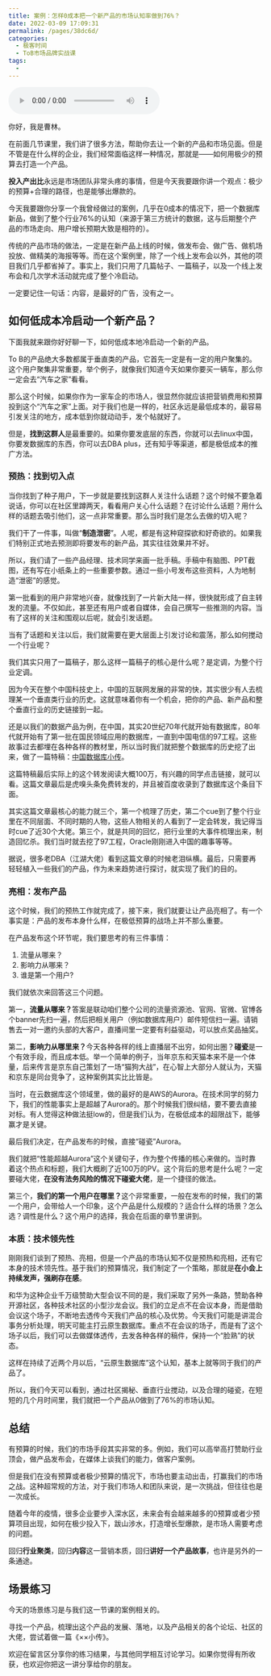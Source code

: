 ```yaml
---
title: 案例：怎样0成本把一个新产品的市场认知率做到76%？
date: 2022-03-09 17:09:31
permalink: /pages/38dc6d/
categories:
  - 极客时间
  - ToB市场品牌实战课
tags:
  - 
---
```

<audio title="06.案例：怎样0成本把一个新产品的市场认知率做到76%？" src="https://static001.geekbang.org/resource/audio/59/be/5946ae0592db4276329b201911e8d1be.mp3" controls="controls"></audio> 
<p>你好，我是曹林。</p><p>在前面几节课里，我们讲了很多方法，帮助你去让一个新的产品和市场见面。但是不管是在什么样的企业，我们经常面临这样一种情况，那就是——如何用极少的预算去打造一个产品。</p><p><strong>投入产出比</strong>永远是市场团队非常头疼的事情，但是今天我要跟你讲一个观点：极少的预算+合理的路径，也是能够出爆款的。</p><p>今天我要跟你分享一个我曾经做过的案例，几乎在0成本的情况下，把一个数据库新品，做到了整个行业76%的认知（来源于第三方统计的数据，这与后期整个产品的市场走向、用户增长预期大致是相符的）。</p><p>传统的产品市场的做法，一定是在新产品上线的时候，做发布会、做广告、做机场投放、做精美的海报等等。而在这个案例里，除了一个线上发布会以外，其他的项目我们几乎都省掉了。事实上，我们只用了几篇帖子、一篇稿子，以及一个线上发布会和几次学术活动就完成了整个冷启动。</p><p>一定要记住一句话：<span class="orange">内容，是最好的广告，没有之一。</span></p><h2>如何低成本冷启动一个新产品？</h2><p>下面我就来跟你好好聊一下，如何低成本地冷启动一个新的产品。</p><p>To B的产品绝大多数都属于垂直类的产品，它首先一定是有一定的用户聚集的。这个用户聚集非常重要，举个例子，就像我们知道今天如果你要买一辆车，那么你一定会去“汽车之家”看看。</p><!-- [[[read_end]]] --><p>那么这个时候，如果你作为一家车企的市场人，很显然你就应该把营销费用和预算投到这个“汽车之家”上面。对于我们也是一样的，社区永远是最低成本的，最容易引发关注的地方，成本低到你就动动手，发个帖就好了。</p><p>但是，<strong>找到这群人</strong>是最重要的。如果你要发底层的东西，你就可以去linux中国，你要发数据库的东西，你可以去DBA plus，还有知乎等渠道，都是极低成本的推广方法。</p><h3>预热：找到切入点</h3><p>当你找到了种子用户，下一步就是要找到这群人关注什么话题？这个时候不要急着说话，你可以在社区里蹲两天，看看用户关心什么话题？在讨论什么话题？用什么样的话题去吸引他们，这一点非常重要。那么当时我们是怎么去做的切入呢？</p><p>我们干了一件事，叫做“<strong>制造泄密</strong>”。人呢，都是有这种窥探欲和好奇欲的。如果我们特别正式地去预测即将要发布的新产品，其实往往效果并不好。</p><p>所以，我们请了一些产品经理、技术同学来画一批手稿。手稿中有脑图、PPT截图，还有写在小纸条上的一些重要参数。通过一些小号发布这些资料，人为地制造“泄密”的感觉。</p><p>第一批看到的用户非常地兴奋，就像找到了一片新大陆一样，很快就形成了自主转发的流量。不仅如此，甚至还有用户或者自媒体，会自己撰写一些推测的内容。当有了这样的关注和围观以后呢，就会引发话题。</p><p>当有了话题和关注以后，我们就需要在更大层面上引发讨论和震荡，那么如何搅动一个行业呢？</p><p>我们其实只用了一篇稿子，那么这样一篇稿子的核心是什么呢？是定调，为整个行业定调。</p><p>因为今天在整个中国科技史上，中国的互联网发展的非常的快，其实很少有人去梳理某一个垂直类行业的历史。这就意味着你有一个机会，把你的产品、新产品和整个垂直行业的历史链接到一起。</p><p>还是以我们的数据产品为例，在中国，其实20世纪70年代就开始有数据库，80年代就开始有了第一批在国民领域应用的数据库，一直到中国电信的97工程。这些故事过去都埋在各种各样的教材里，所以当时我们就把整个数据库的历史挖了出来，做了一篇特稿：<a href="https://www.huxiu.com/article/208691.html">中国数据库小传</a>。</p><p>这篇特稿最后实际上的这个转发阅读大概100万，有兴趣的同学点击链接，就可以看。这篇文章最后是虎嗅头条免费转发的，并且被百度收录到了数据库这个条目下面。</p><p>其实这篇文章最核心的能力就三个，第一个梳理了历史，第二个cue到了整个行业里在不同层面、不同时期的人物，这些人物相关的人看到了一定会转发，我记得当时cue了近30个大佬。第三个，就是共同的回忆，把行业里的大事件梳理出来，制造回忆杀。我们当时就去挖了97工程，Oracle刚刚进入中国的趣事等等。</p><p>据说，很多老DBA（江湖大佬）看到这篇文章的时候老泪纵横。最后，只需要再轻轻植入一些我们的产品，作为未来趋势进行探讨，就实现了我们的目的。</p><h3>亮相：发布产品</h3><p>这个时候，我们的预热工作就完成了，接下来，我们就要让让产品亮相了。有一个事实是：<span class="orange">产品的发布本身什么样，在极低预算的战场上并不那么重要。</span></p><p>在产品发布这个环节呢，我们要思考的有三件事情：</p><ol>
<li>流量从哪来？</li>
<li>影响力从哪来？</li>
<li>谁是第一个用户?</li>
</ol><p>我们就依次来回答这三个问题。</p><p>第一，<strong>流量从哪来？</strong>答案是联动咱们整个公司的流量资源池、官网、官微、官博各个banner先扫一遍，然后把相关用户（例如数据库用户）邮件短信扫一遍。请销售去一对一邀约头部的大客户，直播间里一定要有利益驱动，可以放点奖品抽奖。</p><p>第二，<strong>影响力从哪里来？</strong>今天各种各样的线上直播层不出穷，如何出圈？<strong>碰瓷</strong>是一个有效手段，而且成本低。举一个简单的例子，当年京东和天猫本来不是一个体量，后来传言是京东自己策划了一场“猫狗大战”，在心智上大部分人就认为，天猫和京东是同台竞争了，这种案例其实比比皆是。</p><p>当时，在云数据库这个领域里，做的最好的是AWS的Aurora。在技术同学的努力下，我们的性能事实上是超越了Aurora的。那个时候我们很纠结，要不要去直接对标。有人觉得这种做法挺low的，但是我们认为，在极低成本的超限战下，能够赢才是关键。</p><p>最后我们决定，在产品发布的时候，直接“碰瓷”Aurora。</p><p>我们就把“性能超越Aurora”这个关键句子，作为整个传播的核心来做的。当时靠着这个热点和标题，我们大概刷了近100万的PV。这个背后的思考是什么呢？一定要碰大佬，<strong>在没有法务风险的情况下碰瓷大佬</strong>，是一个捷径的做法。</p><p>第三个，<strong>我们的第一个用户在哪里？</strong>这个非常重要，一般在发布的时候，我们的第一个用户，会带给人一个印象，这个产品是什么规模的？适合什么样的场景？怎么选？调性是什么？这个用户的选择，我会在后面的章节里讲到。</p><h3>本质：技术领先性</h3><p>刚刚我们谈到了预热、亮相，但是一个产品的市场认知不仅是预热和亮相，还有它本身的技术领先性。基于我们的预算情况，我们制定了一个策略，那就是<strong>在小会上持续发声，强刷存在感</strong>。</p><p>和华为这种企业千万级赞助大型会议不同的是，我们采取了另外一条路，赞助各种开源社区，各种技术社区的小型沙龙会议。我们的立足点不在会议本身，而是借助会议这个场子，不断地去透传今天我们产品的核心及优势。今天我们可能是讲混合事务分析处理，明天可能主打云原生数据库。重点不在会议的场子，而是有了这个场子以后，我们可以去做媒体透传，去发各种各样的稿件，保持一个“脸熟”的状态。</p><p>这样在持续了近两个月以后，“云原生数据库”这个认知，基本上就等同于我们的产品了。</p><p>所以，我们今天可以看到，通过社区揭秘、垂直行业搅动，以及合理的碰瓷，在短短的几个月时间里，我们就把一个产品从0做到了76%的市场认知。</p><h2>总结</h2><p>有预算的时候，我们的市场手段其实非常的多。例如，我们可以高举高打赞助行业顶会，做产品发布会，在媒体上谈我们的能力，做客户案例。</p><p>但是我们在没有预算或者极少预算的情况下，市场也要主动出击，打赢我们的市场之战。这种超常规的方法，对于我们市场人和团队来说，是一次挑战，但往往也是一次成长。</p><p>随着今年的疫情，很多企业要步入深水区，未来会有会越来越多的0预算或者少预算项目出现，如何在极少投入下，跋山涉水，打造增长型爆款，是市场人需要考虑的问题。</p><p>回归<strong>行业聚类</strong>，回归<strong>内容</strong>这一营销本质，回归<strong>讲好一个产品故事</strong>，也许是另外的一条通途。</p><h2>场景练习</h2><p>今天的场景练习是与我们这一节课的案例相关的。</p><p>寻找一个产品，梳理出这个产品的发展、落地，以及产品相关的各个论坛、社区的大佬，尝试着做一篇《××小传》。</p><p>欢迎在留言区分享你的练习结果，与其他同学相互讨论学习。如果你觉得有所收获，也欢迎你把这一讲分享给你的朋友。</p>